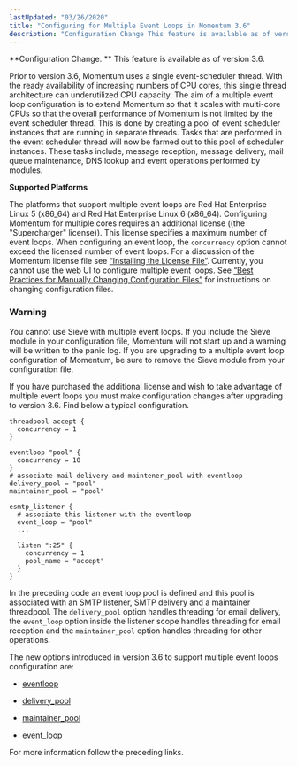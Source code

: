 ```yaml
---
lastUpdated: "03/26/2020"
title: "Configuring for Multiple Event Loops in Momentum 3.6"
description: "Configuration Change This feature is available as of version 3 6 Prior to version 3 6 Momentum uses a single event scheduler thread With the ready availability of increasing numbers of CPU cores this single thread architecture can underutilized CPU capacity The aim of a multiple event loop configuration is..."
---
```


**Configuration Change. ** This feature is available as of version 3.6.

Prior to version 3.6, Momentum uses a single event-scheduler thread. With the ready availability of increasing numbers of CPU cores, this single thread architecture can underutilized CPU capacity. The aim of a multiple event loop configuration is to extend Momentum so that it scales with multi-core CPUs so that the overall performance of Momentum is not limited by the event scheduler thread. This is done by creating a pool of event scheduler instances that are running in separate threads. Tasks that are performed in the event scheduler thread will now be farmed out to this pool of scheduler instances. These tasks include, message reception, message delivery, mail queue maintenance, DNS lookup and event operations performed by modules.

**Supported Platforms**

The platforms that support multiple event loops are Red Hat Enterprise Linux 5 (x86_64) and Red Hat Enterprise Linux 6 (x86_64). Configuring Momentum for multiple cores requires an additional license ((the "Supercharger" license)). This license specifies a maximum number of event loops. When configuring an event loop, the `concurrency` option cannot exceed the licensed number of event loops. For a discussion of the Momentum license file see [“Installing the License File”](/momentum/3/3-reference/install-prepare#install.license). Currently, you cannot use the web UI to configure multiple event loops. See [“Best Practices for Manually Changing Configuration Files”](/momentum/3/3-reference/conf-manual-changes) for instructions on changing configuration files.

### Warning

You cannot use Sieve with multiple event loops. If you include the Sieve module in your configuration file, Momentum will not start up and a warning will be written to the panic log. If you are upgrading to a multiple event loop configuration of Momentum, be sure to remove the Sieve module from your configuration file.

If you have purchased the additional license and wish to take advantage of multiple event loops you must make configuration changes after upgrading to version 3.6\. Find below a typical configuration.

<a name="multi-core.example.receive"></a> 


```
threadpool accept {
  concurrency = 1
}

eventloop "pool" {
  concurrency = 10
}
# associate mail delivery and maintener_pool with eventloop
delivery_pool = "pool"
maintainer_pool = "pool"

esmtp_listener {
  # associate this listener with the eventloop 
  event_loop = "pool"
  ...

  listen ":25" {
    concurrency = 1
    pool_name = "accept"
  }
}
```

In the preceding code an event loop pool is defined and this pool is associated with an SMTP listener, SMTP delivery and a maintainer threadpool. The `delivery_pool` option handles threading for email delivery, the `event_loop` option inside the listener scope handles threading for email reception and the `maintainer_pool` option handles threading for other operations.

The new options introduced in version 3.6 to support multiple event loops configuration are:

*   [eventloop](/momentum/3/3-reference/conf-ref-eventloop)

*   [delivery_pool](/momentum/3/3-reference/conf-ref-delivery-pool)

*   [maintainer_pool](/momentum/3/3-reference/conf-ref-maintainer-pool)

*   [event_loop](/momentum/3/3-reference/ecelerity-conf#ecelerity.conf3.listeners.multi-core)

For more information follow the preceding links.